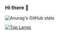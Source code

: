 ### Hi there 👋

![Anurag's GitHub stats](https://github-readme-stats.vercel.app/api?username=kimhansol5334&show_icons=true&theme=transparent)

[![Top Langs](https://github-readme-stats.vercel.app/api/top-langs/?username=kimhansol5334)](https://github.com/anuraghazra/github-readme-stats)


<!--
**kimhansol5334/kimhansol5334** is a ✨ _special_ ✨ repository because its `README.md` (this file) appears on your GitHub profile.

Here are some ideas to get you started:

- 🔭 I’m currently working on ...
- 🌱 I’m currently learning ...
- 👯 I’m looking to collaborate on ...
- 🤔 I’m looking for help with ...
- 💬 Ask me about ...
- 📫 How to reach me: ...
- 😄 Pronouns: ...
- ⚡ Fun fact: ...
-->
